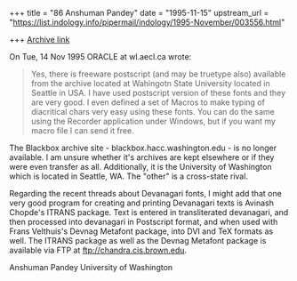 +++
title = "86 Anshuman Pandey"
date = "1995-11-15"
upstream_url = "https://list.indology.info/pipermail/indology/1995-November/003556.html"

+++
[Archive link](https://list.indology.info/pipermail/indology/1995-November/003556.html)


On Tue, 14 Nov 1995 ORACLE at wl.aecl.ca wrote:

> Yes, there is freeware postscript (and may be truetype also) available from
> the archive located at Wahingotn State University located in Seattle in USA.
> I have used postscript version of these fonts and they are very good. I even
> defined a set of Macros to make typing of diacritical chars very easy using
> these fonts. You can do the same using the Recorder application under Windows,
> but if you want my macro file I can send it free.

The Blackbox archive site - blackbox.hacc.washington.edu - is no longer 
available. I am unsure whether it's archives are kept elsewhere or if 
they were even transfer as all. Additionally, it is the University of 
Washington which is located in Seattle, WA. The "other" is a cross-state 
rival.

Regarding the recent threads about Devanagari fonts, I might add that one 
very good program for creating and printing Devanagari texts is Avinash 
Chopde's ITRANS package. Text is entered in transliterated devanagari, 
and then processed into devanagari in Postscript format, and when used with 
Frans Velthuis's Devnag Metafont package, into DVI and TeX formats as 
well. The ITRANS package as well as the Devnag Metafont package is  
available via FTP at ftp://chandra.cis.brown.edu.

Anshuman Pandey
University of Washington







